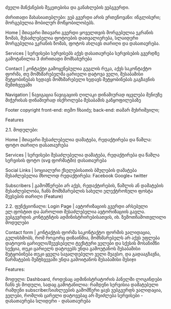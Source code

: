 ძველი მანქანების შეკეთებისა და განახლების ვებგვერდი.

ძირითადი მახასიათებლები: ვებ გვერდი არის ერთენოვანი: ინგლისური; მორგებულია მობილურ მოწყობილობებს.

Home | მთავარი მთავარი გვერდი ყოველთვის მორგებულია ეკრანის ზომას, შესაძლებელია ფოტოების დათვალიერება, სლაიდერი მორგებულია ეკრანის ზომას, ფოტოს ახლავს თარიღი და დასათაურება.

Services | სერვისები სერვისებს აქვს დასათაურება სერვისების გვერდზე გამოტანილია 3 ძირითადი მომსახურება

Contact | კონტაქტი გამოყენებულია გუგლის რუკა, აქვს საკონტაქტო ფორმა, თუ მომხმარებელმა ცარიელი დატოვა ველი, შესაბამისი შეტყობინებას ხედავს მომხმარებელი ხედავს შეტყობინებას გაგზავნის შემთხვევაში

Navigation | ნავიგაცია ნავიგაციის ღილაკი დინამიურად იცვლება მენიუზე მიჭერისას დინამიურად ისქროლება შესაბამის განყოფილებაზე

Footer copyright front-end: თემო ჩხაიძე; back-end: თამარ მეხრიშვილი;

Features

2.1. მოდულები:

Home | მთავარი შესაძლებელია დამატება, რედაქტირება და წაშლა: ფოტო თარიღი დასათაურება

Services | სერვისები შესაძლებელია დამატება, რედაქტირება და წაშლა სერვისის ფოტო (svg ფორმატში) დასათაურება

Social Links | სოციალური ქსელებისათის ბმულების დამატება შესაძლებელია მხოლოდ რედაქტირება: Facebook Google+ twitter

Subscribers | გამომწერები არ აქვს, რედაქტირების, წაშლის ან დამატების შესაძლებლობა, ჩანს მომხმარებლის სახელი ელექტრონული ფოსტა შევსების თარიღი (Feature)

2.2. ფუნქციონალი: Login Page | ავტორიზაციის გვერდი არსებული ელ.ფოსტით და პაროლით შესაძლებელია ავტორიზაციის გავლა. ვებგევრდის კონტეტნტის ადმინისტრირებისათვის, იხ. ზემოთჩამოთვლილი მოდულები

Contact form | კონტაქტის ფორმა საკონტაქტო ფორმის ვალიდაცია, გულისხმობს, რომ როგორც დიზაინშია, მომხმარებელს არ აქვს უფლება დატოვოს ცარიელი/შეუვსებელი ტექსტური ველები და სქესის მოსანიშნი სექცია, თუკი ცარიელს დატოვებს უნდა გამოუტანოს შესაბამისი შეტყობინება თუკი ყველა სავალდებულო ველი შეავსო, და გადააგზავნა, წარმატების შემტხვევაში უნდა გამოიტანოს შესაბამისი მესიჯი

Features:

მოდული: Dashboard, როდესაც ადმინისტრატორის პანელში ლოგინდები ჩანს ეს მოდული, სადაც გამოტანილია: რამდენი სერვისია დამატებული რამდენი subscriber/სიახლეების გამომწერი ყავს ვებგვერდს ვალიდაცია, ველები, რომლის ცარელი დატოვებაც არ შეიძლება სერვისები - დასათაურება სლიდერი - დასათაურება
